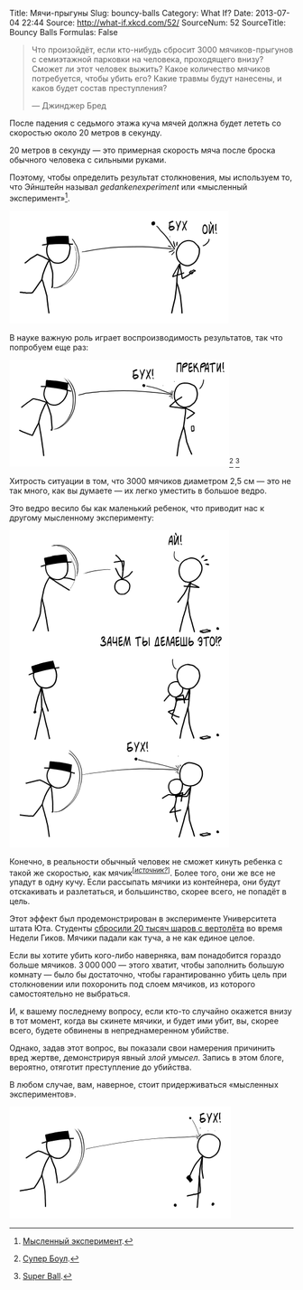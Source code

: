 Title: Мячи-прыгуны
Slug: bouncy-balls
Category: What If?
Date: 2013-07-04 22:44
Source: http://what-if.xkcd.com/52/
SourceNum: 52
SourceTitle: Bouncy Balls
Formulas: False

> Что произойдёт, если кто-нибудь сбросит 3000 мячиков-прыгунов с семиэтажной парковки на человека, проходящего внизу? Сможет ли этот человек выжить? Какое количество мячиков потребуется, чтобы убить его? Какие травмы будут нанесены, и каков будет состав преступления?
> 
> — Джинджер Бред

После падения с седьмого этажа куча мячей должна будет лететь со скоростью около 20 метров в секунду.

20 метров в секунду — это примерная скорость мяча после броска обычного человека c сильными руками.

Поэтому, чтобы определить результат столкновения, мы используем то, что Эйнштейн называл _gedankenexperiment_ или «мысленный эксперимент»[^1].

![](/uploads/052-bouncy-balls/bouncy_thought1_ru.png "Аккуратные вычисления приводят нас к тому, что основное движение голова производит, когда человек отдёргивает её после броска, а не от импульса мячика. Дальнейшие вычисления показывают БУХ.")

В науке важную роль играет воспроизводимость результатов, так что попробуем еще раз:

![](/uploads/052-bouncy-balls/bouncy_thought2_ru.png "Название Супер Боула произошло от шуточной игры слов с “super ball”.")[^2] [^3]

Хитрость ситуации в том, что 3000 мячиков диаметром 2,5 см — это не так много, как вы думаете — их легко уместить в большое ведро.

Это ведро весило бы как маленький ребенок, что приводит нас к другому мысленному эксперименту:

![](/uploads/052-bouncy-balls/bouncy_child_ru.png "Я хочу пооооооооооониииииииииииии [БАМ].")

Конечно, в реальности обычный человек не сможет кинуть ребенка с такой же скоростью, как мячик<sup>[_[источник?](http://ru.wikipedia.org/wiki/Источник_(природный))_]</sup>. Более того, они же все не упадут в одну кучу. Если рассыпать мячики из контейнера, они будут отскакивать и разлетаться, и большинство, скорее всего, не попадёт в цель.

Этот эффект был продемонстрирован в эксперименте Университета штата Юта. Студенты [сбросили 20 тысяч шаров с вертолёта](http://www.youtube.com/watch?v=fd7D1LWzWmo) во время Недели Гиков. Мячики падали как туча, а не как единое целое.

Если вы хотите убить кого-либо наверняка, вам понадобится гораздо больше мячиков. 3&thinsp;000&thinsp;000 — этого хватит, чтобы заполнить большую комнату — было бы достаточно, чтобы гарантированно убить цель при столкновении или похоронить под слоем мячиков, из которого самостоятельно не выбраться.

И, к вашему последнему вопросу, если кто-то случайно окажется внизу в тот момент, когда вы скинете мячики, и будет ими убит, вы, скорее всего, будете обвинены в непреднамеренном убийстве.

Однако, задав этот вопрос, вы показали свои намерения причинить вред жертве, демонстрируя явный _злой умысел_. Запись в этом блоге, вероятно, отяготит преступление до убийства.

В любом случае, вам, наверное, стоит придерживаться «мысленных экспериментов».

![](/uploads/052-bouncy-balls/bouncy_thought4_ru.png "ЭЙ, ТЫ, ПРЕКРАТИ! ОЙ! ДУРАЦКАЯ НАУКА!")

[^1]: [Мысленный эксперимент](http://ru.wikipedia.org/wiki/Мысленный_эксперимент).
[^2]: [Супер Боул](http://ru.wikipedia.org/wiki/Супер_Боул).
[^3]: [Super Ball](http://en.wikipedia.org/wiki/Super_Ball).
